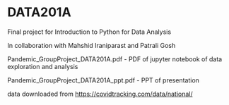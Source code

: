 # DATA201A
Final project for Introduction to Python for Data Analysis

In collaboration with Mahshid Iraniparast and Patrali Gosh

Pandemic_GroupProject_DATA201A.pdf - PDF of jupyter notebook of data exploration and analysis

Pandemic_GroupProject_DATA201A_ppt.pdf - PPT of presentation 

data downloaded from https://covidtracking.com/data/national/ 
